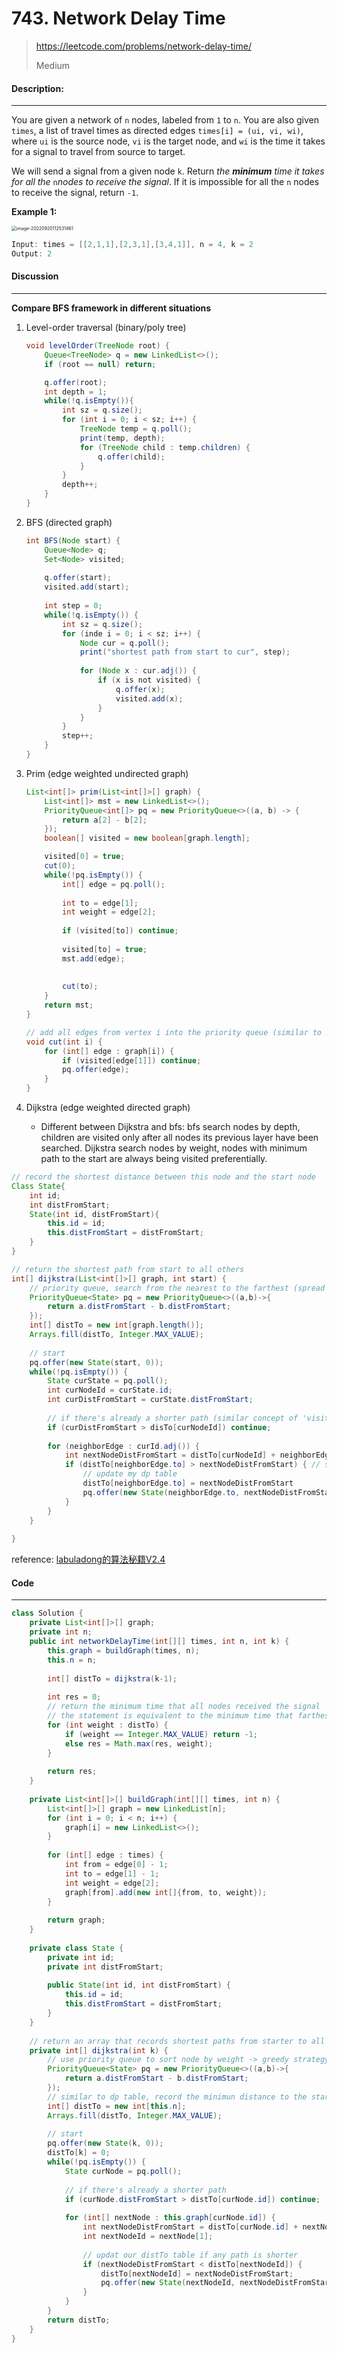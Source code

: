 # 743. Network Delay Time

> https://leetcode.com/problems/network-delay-time/
>
> Medium

#### Description:

---

You are given a network of `n` nodes, labeled from `1` to `n`. You are also given `times`, a list of travel times as directed edges `times[i] = (ui, vi, wi)`, where `ui` is the source node, `vi` is the target node, and `wi` is the time it takes for a signal to travel from source to target.

We will send a signal from a given node `k`. Return *the **minimum** time it takes for all the* `n`*nodes to receive the signal*. If it is impossible for all the `n` nodes to receive the signal, return `-1`.

**Example 1:**

<img src="assets/image-20220920112531461.png" alt="image-20220920112531461" style="zoom:50%;" />

```Java
Input: times = [[2,1,1],[2,3,1],[3,4,1]], n = 4, k = 2
Output: 2
```



#### Discussion

---

**Compare BFS framework in different situations**

1. Level-order traversal (binary/poly tree)

    ```java
    void levelOrder(TreeNode root) {
        Queue<TreeNode> q = new LinkedList<>();
        if (root == null) return;
    
        q.offer(root);
        int depth = 1;
        while(!q.isEmpty()){
            int sz = q.size();
            for (int i = 0; i < sz; i++) {
                TreeNode temp = q.poll();
                print(temp, depth);
    			for (TreeNode child : temp.children) {
                    q.offer(child);
                }
            }
            depth++;
        }
    }
    ```

2. BFS (directed graph)

    ```java
    int BFS(Node start) {
        Queue<Node> q;
        Set<Node> visited;
        
        q.offer(start);
        visited.add(start);
        
        int step = 0;
        while(!q.isEmpty()) {
            int sz = q.size();
            for (inde i = 0; i < sz; i++) {
                Node cur = q.poll();
                print("shortest path from start to cur", step);
                
                for (Node x : cur.adj()) {
                    if (x is not visited) {
                        q.offer(x);
                        visited.add(x);
                    }
                }
            }
            step++;
        }
    }
    ```

3. Prim (edge weighted undirected graph)

    ```java
    List<int[]> prim(List<int[]>[] graph) {
        List<int[]> mst = new LinkedList<>();
        PriorityQueue<int[]> pq = new PriorityQueue<>((a, b) -> {
            return a[2] - b[2];
        });
        boolean[] visited = new boolean[graph.length];
    
        visited[0] = true;
        cut(0);
        while(!pq.isEmpty()) {
            int[] edge = pq.poll();
            
            int to = edge[1];
            int weight = edge[2];
            
            if (visited[to]) continue;
            
            visited[to] = true;
            mst.add(edge);
            
            
            cut(to);
        }
        return mst;
    }
    
    // add all edges from vertex i into the priority queue (similar to x.adj() in bfs)
    void cut(int i) {
        for (int[] edge : graph[i]) {
            if (visited[edge[1]]) continue;
            pq.offer(edge);
        }
    }
    
    ```

    

4. Dijkstra (edge weighted directed graph)

    * Different between Dijkstra and bfs: bfs search nodes by depth, children are visited only after all nodes its previous layer have been searched. Dijkstra search nodes by weight, nodes with minimum path to the start are always being visited preferentially. 

```java
// record the shortest distance between this node and the start node
Class State{
    int id;
    int distFromStart;
    State(int id, distFromStart){
        this.id = id;
        this.distFromStart = distFromStart;
    }
}

// return the shortest path from start to all others
int[] dijkstra(List<int[]>[] graph, int start) {
    // priority queue, search from the nearest to the farthest (spread from the center). The concept is just like top-down search in a binary tree.
    PriorityQueue<State> pq = new PriorityQueue<>((a,b)->{
        return a.distFromStart - b.distFromStart;
    });
    int[] distTo = new int[graph.length()];
    Arrays.fill(distTo, Integer.MAX_VALUE);
    
    // start
    pq.offer(new State(start, 0));
    while(!pq.isEmpty()) {
        State curState = pq.poll();
        int curNodeId = curState.id;
        int curDistFromStart = curState.distFromStart;
        
        // if there's already a shorter path (similar concept of 'visited' in prim/bfs algorithm)
        if (curDistFromStart > disTo[curNodeId]) continue;
        
        for (neighborEdge : curId.adj()) {
            int nextNodeDistFromStart = distTo[curNodeId] + neighborEdge.weight;
            if (distTo[neighborEdge.to] > nextNodeDistFromStart) { // somethine like: if the node is not visited.
                // update my dp table
                distTo[neighborEdge.to] = nextNodeDistFromStart
                pq.offer(new State(neighborEdge.to, nextNodeDistFromStart));
            }
        }
    }
    
}

```



reference: [labuladong的算法秘籍V2.4]()

#### Code

----

```Java
class Solution {
    private List<int[]>[] graph;
    private int n;
    public int networkDelayTime(int[][] times, int n, int k) {
        this.graph = buildGraph(times, n);
        this.n = n;
        
        int[] distTo = dijkstra(k-1);
        
        int res = 0;
        // return the minimum time that all nodes received the signal
        // the statement is equivalent to the minimum time that farthest node receive the signal. 
        for (int weight : distTo) {
            if (weight == Integer.MAX_VALUE) return -1;
            else res = Math.max(res, weight);
        }
        
        return res;
    }
    
    private List<int[]>[] buildGraph(int[][] times, int n) {
        List<int[]>[] graph = new LinkedList[n];
        for (int i = 0; i < n; i++) {
            graph[i] = new LinkedList<>();
        }
        
        for (int[] edge : times) {
            int from = edge[0] - 1;
            int to = edge[1] - 1;
            int weight = edge[2];
            graph[from].add(new int[]{from, to, weight});
        }
        
        return graph;
    }
    
    private class State {
        private int id;
        private int distFromStart;
        
        public State(int id, int distFromStart) {
            this.id = id;
            this.distFromStart = distFromStart;
        }
    }
    
    // return an array that records shortest paths from starter to all the others
    private int[] dijkstra(int k) {
        // use priority queue to sort node by weight -> greedy strategy
        PriorityQueue<State> pq = new PriorityQueue<>((a,b)->{
            return a.distFromStart - b.distFromStart;
        });
        // similar to dp table, record the minimun distance to the start node
        int[] distTo = new int[this.n];
        Arrays.fill(distTo, Integer.MAX_VALUE);
        
        // start
        pq.offer(new State(k, 0));
        distTo[k] = 0;
        while(!pq.isEmpty()) {
            State curNode = pq.poll();
            
            // if there's already a shorter path
            if (curNode.distFromStart > distTo[curNode.id]) continue;
            
            for (int[] nextNode : this.graph[curNode.id]) {
                int nextNodeDistFromStart = distTo[curNode.id] + nextNode[2];
                int nextNodeId = nextNode[1];
                
                // updat our distTo table if any path is shorter
                if (nextNodeDistFromStart < distTo[nextNodeId]) {
                    distTo[nextNodeId] = nextNodeDistFromStart;
                    pq.offer(new State(nextNodeId, nextNodeDistFromStart));
                }
            }
        }
        return distTo;
    }
}
```

 
